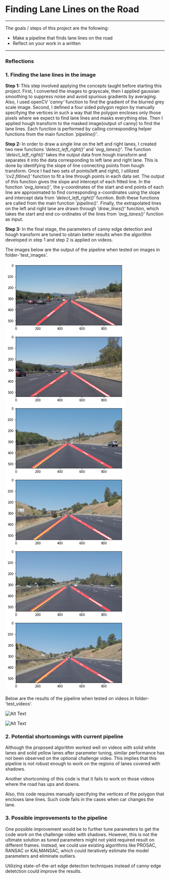# **Finding Lane Lines on the Road**

---
The goals / steps of this project are the following:
* Make a pipeline that finds lane lines on the road
* Reflect on your work in a written


[image7]: ./solidWhiteRight.gif "solidWhiteRight"
[image8]: ./solidYellowLeft.gif "solidYellowLeft"

---

### Reflections

### 1. Finding the lane lines in the image
**Step 1:**
This step involved applying the concepts taught before starting this project. First, I converted the images to grayscale, then I applied gaussian smoothing to suppress noise and avoid spurious gradients by averaging. Also, I used openCV *'canny'* function to find the gradient of the blurred grey scale image. Second, I defined a four sided polygon region by manually specifying the vertices in such a way that the polygon encloses only those pixels where we expect to find lane lines and masks everything else. Then I applied hough transform to the masked image(output of canny) to find the lane lines. Each function is performed by calling corresponding helper functions from the main function *'pipeline()'*.

**Step 2:** In order to draw a single line on the left and right lanes, I created two new functions *'detect_left_right()'* and *'avg_lanes()'*. The function *'detect_left_right()'* takes the output data from hough transform and separates it into the data corresponding to left lane and right lane. This is done by identifying the slope of line connecting points from hough transform. Once I had two sets of points(left and right), I utilized *'cv2.fitline()'* function to fit a line through points in each data set. The output of this function gives the slope and intercept of each fitted line. In the function *'avg_lanes()'*, the y-coordinates of the start and end points of each line are approximated to find corresponding x-coordinates using the slope and intercept data from *'detect_left_right()'* fucntion.
Both these functions are called from the main function *'pipeline()'*. Finally, the extrapolated lines on the left and right lane are drawn through *'draw_lines()'* function, which takes the start and end co-ordinates of the lines from *'avg_lanes()'* function as input.

**Step 3:** In the final stage, the parameters of canny edge detection and hough transform are tuned to obtain better results when the algorithm developed in step 1 and step 2 is applied on videos.

The images below are the output of the pipeline when tested on images in folder-'test_images'.

<img src="./solidWhiteCurve_output.png" width="378" height="223"> 

<img src="./solidWhiteRight_output.png" width="378" height="223">

<img src="./solidYellowCurve_output.png" width="378" height="223">

<img src="./solidYellowCurve2_output.png" width="378" height="223">

<img src="./solidYellowLeft_output.png" width="378" height="223"> 

<img src="./whiteCarLaneSwitch_output.png" width="378" height="223">

Below are the results of the pipeline when tested on videos in folder- 'test_videos'.

![Alt Text](./solidWhiteRight.gif)

![Alt Text](./solidYellowLeft.gif)

### 2. Potential shortcomings with current pipeline

Although the proposed algorithm worked well on videos with solid white lanes and solid yellow lanes after parameter tuning, similar performance has not been observed on the optional challenge video. This implies that this pipeline is not robust enough to work on the regions of lanes covered with shadows.

Another shortcoming of this code is that it fails to work on those videos where the road has ups and downs.

Also, this code requires manually specifying the vertices of the polygon that encloses lane lines. Such code fails in the cases when car changes the lane.

### 3. Possible improvements to the pipeline

One possible improvement would be to further tune parameters to get the code work on the challenge video with shadows. However, this is not the ultimate solution as tuned parameters might not yield required result on different frames. Instead, we could use existing algorithms like PROSAC, RANSAC or KALMANSAC, which could iteratively estimate the model parameters and eliminate outliers.

Utilizing state-of-the-art edge detection techniques instead of canny edge detetction could improve the results.
